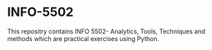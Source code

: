 # INFO-5502
This repositry contains INFO 5502- Analytics, Tools, Techniques and methods which are practical exercises using Python. 
